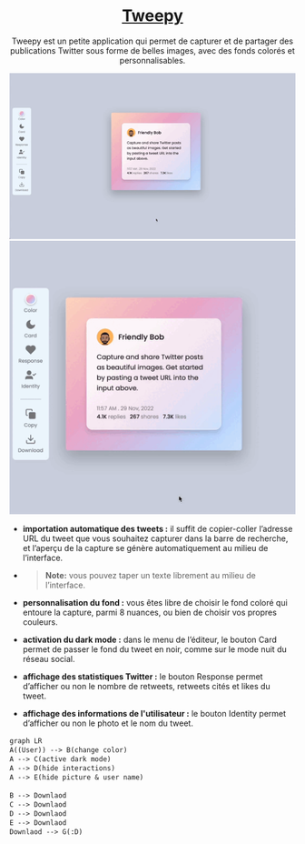 <h1 align="center"><u>Tweepy</u></h1>
<p align="center">
Tweepy est un petite application qui permet de capturer et de partager des publications Twitter sous forme de belles images, avec des fonds colorés et personnalisables.
</p>

<p align="center">
    <img src="styles/img/screens/video-02.gif"/>
    <img src="styles/img/screens/video.gif"/>
</p>

- **importation automatique des tweets :** il suffit de copier-coller l’adresse URL du tweet que vous souhaitez capturer dans la barre de recherche, et l’aperçu de la capture se génère automatiquement au milieu de l’interface.
- > **Note:** vous pouvez taper un texte librement au milieu de l’interface.

- **personnalisation du fond :** vous êtes libre de choisir le fond coloré qui entoure la capture, parmi 8 nuances, ou bien de choisir vos propres couleurs.

- **activation du dark mode :** dans le menu de l’éditeur, le bouton Card permet de passer le fond du tweet en noir, comme sur le mode nuit du réseau social.

- **affichage des statistiques Twitter :** le bouton Response permet d’afficher ou non le nombre de retweets, retweets cités et likes du tweet.

- **affichage des informations de l'utilisateur :** le bouton Identity permet d’afficher ou non le photo et le nom du tweet.

```mermaid
graph LR
A((User)) --> B(change color)
A --> C(active dark mode)
A --> D(hide interactions)
A --> E(hide picture & user name)

B --> Downlaod
C --> Downlaod
D --> Downlaod
E --> Downlaod
Downlaod --> G(:D)
```
